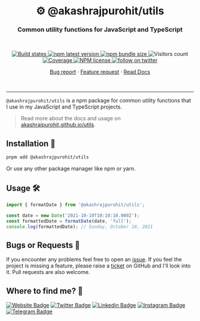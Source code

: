 <h1 align="center" style="border-bottom: none;">⚙️ @akashrajpurohit/utils</h1>
<h3 align="center">Common utility functions for JavaScript and TypeScript</h3>
<br />
<p align="center">
  <a href="https://github.com/AkashRajpurohit/utils/actions/workflows/release.yml">
    <img alt="Build states" src="https://github.com/AkashRajpurohit/utils/actions/workflows/release.yml/badge.svg?branch=main">
  </a>
  <a href="https://www.npmjs.com/package/@akashrajpurohit/utils">
    <img alt="npm latest version" src="https://img.shields.io/npm/v/@akashrajpurohit/utils/latest.svg">
  </a>
  <a href="https://www.npmjs.com/package/@akashrajpurohit/utils">
    <img alt="npm bundle size" src="https://img.shields.io/bundlephobia/min/@akashrajpurohit/utils">
  </a>
  <img alt="Visitors count" src="https://visitor-badge.laobi.icu/badge?page_id=@akashrajpurohit~utils.visitor-badge&style=flat-square&color=0088cc">
  <a href="https://github.com/AkashRajpurohit/utils/actions">
    <img alt="Coverage" src="https://img.shields.io/endpoint?url=https://gist.githubusercontent.com/AkashRajpurohit/8c8abd593f06bf9ea44d597b6208506c/raw/utils-coverage.json">
  </a>
  <a href="https://www.npmjs.com/package/@akashrajpurohit/utils">
    <img alt="NPM license" src="https://img.shields.io/npm/l/@akashrajpurohit/utils">
  </a>
  <a href="https://twitter.com/akashwhocodes">
    <img alt="follow on twitter" src="https://img.shields.io/twitter/follow/akashwhocodes.svg?style=social&label=@akashwhocodes">
  </a>

  <p align="center">
    <a href="https://github.com/AkashRajpurohit/utils/issues/new?template=bug_report.yml">Bug report</a>
    ·
    <a href="https://github.com/AkashRajpurohit/utils/issues/new?template=feature_request.yml">Feature request</a>
    ·
    <a href="https://akashrajpurohit.github.io/utils/">Read Docs</a>
  </p>
</p>
<br />
<hr />

`@akashrajpurohit/utils` is a npm package for common utility functions that I use in my JavaScript and TypeScript projects.

> Read more about the docs and usage on [akashrajpurohit.github.io/utils](https://akashrajpurohit.github.io/utils/).

## Installation 🚀

```bash
pnpm add @akashrajpurohit/utils
```

Or use any other package manager like npm or yarn.

## Usage 🛠️

```javascript
import { formatDate } from '@akashrajpurohit/utils';

const date = new Date('2021-10-10T10:10:10.000Z');
const formattedDate = formatDate(date, 'full');
console.log(formattedDate); // Sunday, October 10, 2021
```

## Bugs or Requests 🐛

If you encounter any problems feel free to open an [issue](https://github.com/AkashRajpurohit/utils/issues/new?template=bug_report.yml). If you feel the project is missing a feature, please raise a [ticket](https://github.com/AkashRajpurohit/utils/issues/new?template=feature_request.yml) on GitHub and I'll look into it. Pull requests are also welcome.

## Where to find me? 👀

[![Website Badge](https://img.shields.io/badge/-akashrajpurohit.com-3b5998?logo=google-chrome&logoColor=white)](https://akashrajpurohit.com/)
[![Twitter Badge](https://img.shields.io/badge/-@akashwhocodes-00acee?logo=Twitter&logoColor=white)](https://twitter.com/AkashWhoCodes)
[![Linkedin Badge](https://img.shields.io/badge/-@AkashRajpurohit-0e76a8?logo=Linkedin&logoColor=white)](https://linkedin.com/in/AkashRajpurohit)
[![Instagram Badge](https://img.shields.io/badge/-@akashwho.codes-e4405f?logo=Instagram&logoColor=white)](https://instagram.com/akashwho.codes/)
[![Telegram Badge](https://img.shields.io/badge/-@AkashRajpurohit-0088cc?logo=Telegram&logoColor=white)](https://t.me/AkashRajpurohit)
